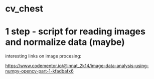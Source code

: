 # cv_chest

# 1 step - script for reading images and normalize data (maybe)

interesting links on image procesing: 

https://www.codementor.io/@innat_2k14/image-data-analysis-using-numpy-opencv-part-1-kfadbafx6
